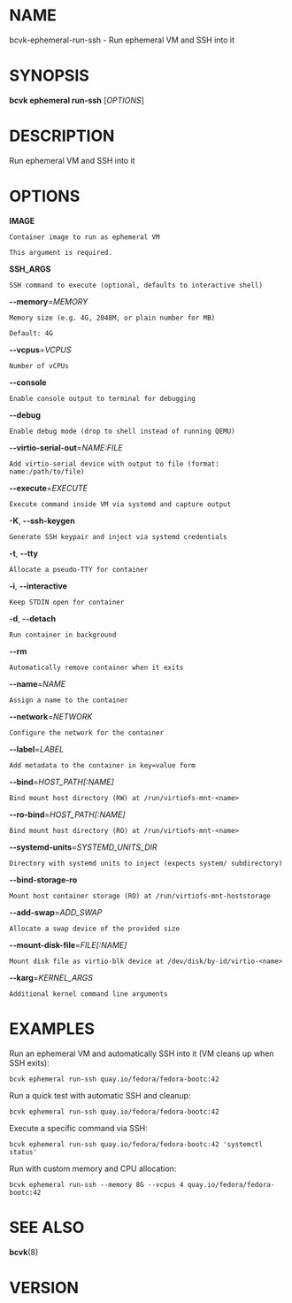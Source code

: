 # NAME

bcvk-ephemeral-run-ssh - Run ephemeral VM and SSH into it

# SYNOPSIS

**bcvk ephemeral run-ssh** [*OPTIONS*]

# DESCRIPTION

Run ephemeral VM and SSH into it

# OPTIONS

<!-- BEGIN GENERATED OPTIONS -->
**IMAGE**

    Container image to run as ephemeral VM

    This argument is required.

**SSH_ARGS**

    SSH command to execute (optional, defaults to interactive shell)

**--memory**=*MEMORY*

    Memory size (e.g. 4G, 2048M, or plain number for MB)

    Default: 4G

**--vcpus**=*VCPUS*

    Number of vCPUs

**--console**

    Enable console output to terminal for debugging

**--debug**

    Enable debug mode (drop to shell instead of running QEMU)

**--virtio-serial-out**=*NAME:FILE*

    Add virtio-serial device with output to file (format: name:/path/to/file)

**--execute**=*EXECUTE*

    Execute command inside VM via systemd and capture output

**-K**, **--ssh-keygen**

    Generate SSH keypair and inject via systemd credentials

**-t**, **--tty**

    Allocate a pseudo-TTY for container

**-i**, **--interactive**

    Keep STDIN open for container

**-d**, **--detach**

    Run container in background

**--rm**

    Automatically remove container when it exits

**--name**=*NAME*

    Assign a name to the container

**--network**=*NETWORK*

    Configure the network for the container

**--label**=*LABEL*

    Add metadata to the container in key=value form

**--bind**=*HOST_PATH[:NAME]*

    Bind mount host directory (RW) at /run/virtiofs-mnt-<name>

**--ro-bind**=*HOST_PATH[:NAME]*

    Bind mount host directory (RO) at /run/virtiofs-mnt-<name>

**--systemd-units**=*SYSTEMD_UNITS_DIR*

    Directory with systemd units to inject (expects system/ subdirectory)

**--bind-storage-ro**

    Mount host container storage (RO) at /run/virtiofs-mnt-hoststorage

**--add-swap**=*ADD_SWAP*

    Allocate a swap device of the provided size

**--mount-disk-file**=*FILE[:NAME]*

    Mount disk file as virtio-blk device at /dev/disk/by-id/virtio-<name>

**--karg**=*KERNEL_ARGS*

    Additional kernel command line arguments

<!-- END GENERATED OPTIONS -->

# EXAMPLES

Run an ephemeral VM and automatically SSH into it (VM cleans up when SSH exits):

    bcvk ephemeral run-ssh quay.io/fedora/fedora-bootc:42

Run a quick test with automatic SSH and cleanup:

    bcvk ephemeral run-ssh quay.io/fedora/fedora-bootc:42

Execute a specific command via SSH:

    bcvk ephemeral run-ssh quay.io/fedora/fedora-bootc:42 'systemctl status'

Run with custom memory and CPU allocation:

    bcvk ephemeral run-ssh --memory 8G --vcpus 4 quay.io/fedora/fedora-bootc:42

# SEE ALSO

**bcvk**(8)

# VERSION

<!-- VERSION PLACEHOLDER -->
